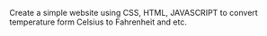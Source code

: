 Create a simple website using CSS, HTML,
JAVASCRIPT to convert temperature form
Celsius to Fahrenheit and etc.

